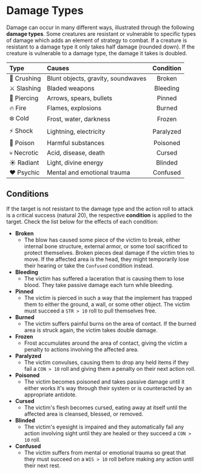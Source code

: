 # Damage Types
Damage can occur in many different ways, illustrated through the following **damage types**. Some creatures are resistant or vulnerable to specific types of damage which adds an element of strategy to combat. If a creature is resistant to a damage type it only takes half damage (rounded down). If the creature is vulnerable to a damage type, the damage it takes is doubled.

| Type | Causes | Condition |
|:--- |:--- |:---:|
| 👊 Crushing | Blunt objects, gravity, soundwaves | Broken |
| ⚔️ Slashing | Bladed weapons | Bleeding |
| 🏹 Piercing | Arrows, spears, bullets | Pinned |
| 🔥 Fire | Flames, explosions | Burned |
| ❄️ Cold | Frost, water, darkness | Frozen |
| ⚡️ Shock | Lightning, electricity | Paralyzed |
| 💉 Poison | Harmful substances | Poisoned |
| 💀 Necrotic | Acid, disease, death | Cursed |
| ☀️ Radiant | Light, divine energy | Blinded |
| ♥️ Psychic | Mental and emotional trauma | Confused |

## Conditions
If the target is not resistant to the damage type and the action roll to attack is a critical success (natural 20), the respective **condition** is applied to the target. Check the list below for the effects of each condition:

- **Broken**
    - The blow has caused some piece of the victim to break, either internal bone structure, external armor, or some tool sacrificed to protect themselves. Broken pieces deal damage if the victim tries to move. If the affected area is the head, they might temporarily lose their hearing or take the `Confused` condition instead.
- **Bleeding**
    - The victim has suffered a laceration that is causing them to lose blood. They take passive damage each turn while bleeding.
- **Pinned**
    - The victim is pierced in such a way that the implement has trapped them to either the ground, a wall, or some other object. The victim must succeed a `STR > 10` roll to pull themselves free.
- **Burned**
    - The victim suffers painful burns on the area of contact. If the burned area is struck again, the victim takes double damage.
- **Frozen**
    - Frost accumulates around the area of contact, giving the victim a penalty to actions involving the affected area.
- **Paralyzed**
    - The victim convulses, causing them to drop any held items if they fail a `CON > 10` roll and giving them a penalty on their next action roll.
- **Poisoned**
    - The victim becomes poisoned and takes passive damage until it either works it's way through their system or is counteracted by an appropriate antidote.
- **Cursed**
    - The victim's flesh becomes cursed, eating away at itself until the affected area is cleansed, blessed, or removed.
- **Blinded**
    - The victim's eyesight is impaired and they automatically fail any action involving sight until they are healed or they succeed a `CON > 10` roll.
- **Confused**
    - The victim suffers from mental or emotional trauma so great that they must succeed on a `WIS > 10` roll before making any action until their next rest.
